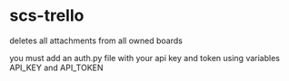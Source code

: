 # scs-trello

deletes all attachments from all owned boards

you must add an auth.py file with your api key and token using variables API_KEY and API_TOKEN
